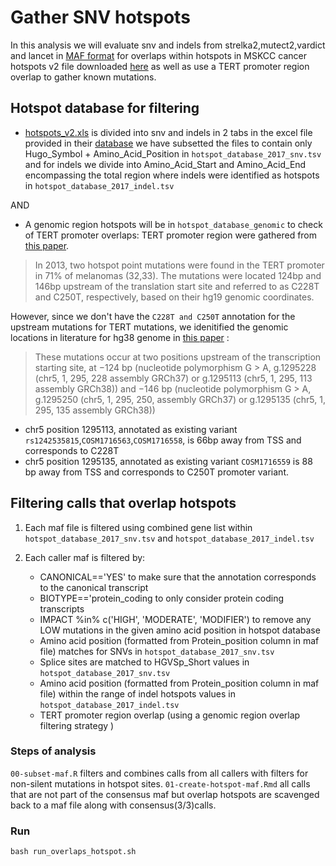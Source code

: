 # Gather SNV hotspots

In this analysis we will evaluate snv and indels from strelka2,mutect2,vardict and lancet in [MAF format](https://docs.gdc.cancer.gov/Data/File_Formats/MAF_Format/) for overlaps within hotspots in MSKCC cancer hotspots v2 file downloaded [here](https://github.com/kgaonkar6/OpenPBTA-analysis/blob/recurrence-snv/analyses/hotspots-detection/input/hotspots_v2.xls) as well as use a TERT promoter region overlap to gather known mutations.

## Hotspot database for filtering
- [hotspots_v2.xls](https://www.cancerhotspots.org/files/hotspots_v2.xls) is divided into snv and indels in 2 tabs in the excel file provided in their [database](https://www.cancerhotspots.org/#/download) we have subsetted the files to contain only Hugo_Symbol + Amino_Acid_Position in `hotspot_database_2017_snv.tsv` and for indels we divide into Amino_Acid_Start and Amino_Acid_End encompassing the total region where indels were identified as hotspots in `hotspot_database_2017_indel.tsv` 

AND

- A genomic region hotspots will be in `hotspot_database_genomic` to check of TERT promoter overlaps:
TERT promoter region were gathered from  [this paper](https://www.ncbi.nlm.nih.gov/pmc/articles/PMC4852159/).
>In 2013, two hotspot point mutations were found in the TERT promoter in 71% of melanomas (32,33). The mutations were located 124bp and 146bp upstream of the translation start site and referred to as C228T and C250T, respectively, based on their hg19 genomic coordinates.

However, since we don't have the `C228T and C250T` annotation for the upstream mutations for TERT mutations, we idenitified the genomic locations in literature for hg38 genome in [this paper](https://www.mdpi.com/1422-0067/21/17/6034/htm) :
> These mutations occur at two positions upstream of the transcription starting site, at −124 bp (nucleotide polymorphism G > A, g.1295228 (chr5, 1, 295, 228 assembly GRCh37) or g.1295113 (chr5, 1, 295, 113 assembly GRCh38)) and −146 bp (nucleotide polymorphism G > A, g.1295250 (chr5, 1, 295, 250, assembly GRCh37) or g.1295135 (chr5, 1, 295, 135 assembly GRCh38)) 

- chr5 position 1295113, annotated as existing variant `rs1242535815`,`COSM1716563`,`COSM1716558`,  is 66bp away from TSS and corresponds to C228T
- chr5 position 1295135, annotated as existing variant `COSM1716559` is 88 bp away from TSS and corresponds to C250T promoter variant.


## Filtering calls that overlap hotspots

 1) Each maf file is filtered using combined gene list within `hotspot_database_2017_snv.tsv` and `hotspot_database_2017_indel.tsv`

 2) Each caller maf is filtered by:
    - CANONICAL=='YES' to make sure that the annotation corresponds to the canonical transcript 
    - BIOTYPE=='protein_coding to only consider protein coding transcripts
    - IMPACT %in% c('HIGH', 'MODERATE', 'MODIFIER') to remove any LOW mutations in the given amino acid position in hotspot database
    - Amino acid position (formatted from Protein_position column in maf file) matches for SNVs in `hotspot_database_2017_snv.tsv`
    - Splice sites are matched to HGVSp_Short values in `hotspot_database_2017_snv.tsv`
    - Amino acid position (formatted from Protein_position column in maf file) within the range of indel hotspots values in `hotspot_database_2017_indel.tsv`
    - TERT promoter region overlap (using a genomic region overlap filtering strategy )


### Steps of analysis

`00-subset-maf.R` filters and combines calls from all callers with filters for non-silent mutations in hotspot sites.
`01-create-hotspot-maf.Rmd` all calls that are not part of the consensus maf but overlap hotspots are scavenged back to a maf file along with consensus(3/3)calls. 

   
### Run

```
bash run_overlaps_hotspot.sh 

```
